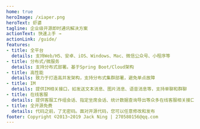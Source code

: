```yaml
---
home: true
heroImage: /xiaper.png
heroText: 虾婆
tagline: 企业级开源即时通讯解决方案
actionText: 快速上手 →
actionLink: /guide/
features:
- title: 全平台
  details: 支持Web/H5、安卓、iOS、Windows、Mac、微信公众号、小程序等
- title: 分布式/微服务
  details: 支持分布式部署。基于Spring Boot/Cloud架构
- title: 高性能
  details: 致力于打造高并发架构，支持分布式集群部署，避免单点故障
- title: IM
  details: 提供IM相关接口，如发送文本消息、图片消息、语音消息等，支持单聊和群聊
- title: 在线客服
  details: 提供客服工作组会话、指定坐席会话、统计数据查询导出等众多在线客服相关接口
- title: 全开源免费
  details: 代码之前，了无密码。面对开源代码，您可以任意修改和发布
footer: Copyright ©2013~2019 Jack Ning | 270580156@qq.com
---
```

